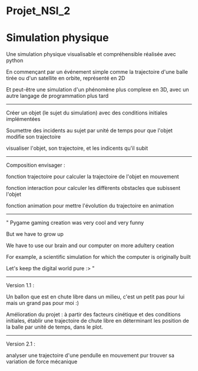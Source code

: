 # Projet_NSI_2

# Simulation physique

Une simulation physique visualisable et compréhensible réalisée avec python

En commençant par un événement simple comme la trajectoire d'une balle tirée ou d'un satellite en orbite, représenté en 2D 

Et peut-être une simulation d'un phénomène plus complexe en 3D, avec un autre langage de programmation plus tard



-------------------------------------------------------------------------------------------------------------------

Créer un objet (le sujet du simulation) avec des conditions initiales implémentées

Soumettre des incidents au sujet par unité de temps pour que l'objet modifie son trajectoire

visualiser l'objet, son trajectoire, et les indicents qu'il subit

    
-------------------------------------------------------------------------------------------------------------------

Composition envisager :
  
  fonction trajectoire pour calculer la trajectoire de l'objet en mouvement
  
  fonction interaction pour calculer les diffèrents obstacles que subissent l'objet
  
  fonction animation pour mettre l'évolution du trajectoire en animation

-------------------------------------------------------------------------------------------------------------------


" Pygame gaming creation was very cool and very funny

But we have to grow up

We have to use our brain and our computer on more adultery ceation

For example, a scientific simulation for which the computer is originally built

Let's keep the digital world pure :> "


-------------------------------------------------------------------------------------------------------------------

Version 1.1 :

Un ballon que est en chute libre dans un milieu, c'est un petit pas pour lui mais un grand pas pour moi :) 

Amélioration du projet : à partir des facteurs cinétique et des conditions initiales, établir une trajectoire de chute libre en déterminant les position de la balle par unité de temps, dans le plot. 


-------------------------------------------------------------------------------------------------------------------

Version 2.1 :

analyser une trajectoire d'une pendulle en mouvement pur trouver sa variation de force mécanique
